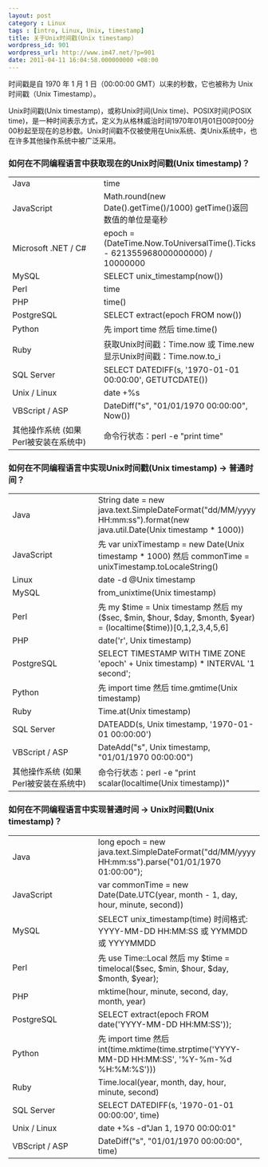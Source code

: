 ```yaml
---
layout: post
category : Linux
tags : [intro, Linux, Unix, timestamp]
title: 关于Unix时间戳(Unix timestamp)
wordpress_id: 901
wordpress_url: http://www.im47.net/?p=901
date: 2011-04-11 16:04:58.000000000 +08:00
---
```

时间戳是自 1970 年 1 月 1 日（00:00:00 GMT）以来的秒数，它也被称为 Unix 时间戳（Unix Timestamp）。

Unix时间戳(Unix timestamp)，或称Unix时间(Unix time)、POSIX时间(POSIX time)，是一种时间表示方式，定义为从格林威治时间1970年01月01日00时00分00秒起至现在的总秒数。Unix时间戳不仅被使用在Unix系统、类Unix系统中，也在许多其他操作系统中被广泛采用。
<h3>如何在不同编程语言中获取现在的Unix时间戳(Unix timestamp)？</h3>
<table>
<tbody>
<tr>
<td width="200">Java</td>
<td>time</td>
</tr>
<tr>
<td>JavaScript</td>
<td>Math.round(new Date().getTime()/1000)
getTime()返回数值的单位是毫秒</td>
</tr>
<tr>
<td>Microsoft .NET / C#</td>
<td>epoch = (DateTime.Now.ToUniversalTime().Ticks - 621355968000000000) / 10000000</td>
</tr>
<tr>
<td>MySQL</td>
<td>SELECT unix_timestamp(now())</td>
</tr>
<tr>
<td>Perl</td>
<td>time</td>
</tr>
<tr>
<td>PHP</td>
<td>time()</td>
</tr>
<tr>
<td>PostgreSQL</td>
<td>SELECT extract(epoch FROM now())</td>
</tr>
<tr>
<td>Python</td>
<td>先 import time 然后 time.time()</td>
</tr>
<tr>
<td>Ruby</td>
<td>获取Unix时间戳：Time.now 或 Time.new
显示Unix时间戳：Time.now.to_i</td>
</tr>
<tr>
<td>SQL Server</td>
<td>SELECT DATEDIFF(s, '1970-01-01 00:00:00', GETUTCDATE())</td>
</tr>
<tr>
<td>Unix / Linux</td>
<td>date +%s</td>
</tr>
<tr>
<td>VBScript / ASP</td>
<td>DateDiff("s", "01/01/1970 00:00:00", Now())</td>
</tr>
<tr>
<td>其他操作系统
(如果Perl被安装在系统中)</td>
<td>命令行状态：perl -e "print time"</td>
</tr>
</tbody>
</table>
<h3>如何在不同编程语言中实现Unix时间戳(Unix timestamp) → 普通时间？</h3>
<table>
<tbody>
<tr>
<td width="200">Java</td>
<td>String date = new java.text.SimpleDateFormat("dd/MM/yyyy HH:mm:ss").format(new java.util.Date(Unix timestamp * 1000))</td>
</tr>
<tr>
<td>JavaScript</td>
<td>先 var unixTimestamp = new Date(Unix timestamp * 1000) 然后 commonTime = unixTimestamp.toLocaleString()</td>
</tr>
<tr>
<td>Linux</td>
<td>date -d @Unix timestamp</td>
</tr>
<tr>
<td>MySQL</td>
<td>from_unixtime(Unix timestamp)</td>
</tr>
<tr>
<td>Perl</td>
<td>先 my $time = Unix timestamp 然后 my ($sec, $min, $hour, $day, $month, $year) = (localtime($time))[0,1,2,3,4,5,6]</td>
</tr>
<tr>
<td>PHP</td>
<td>date('r', Unix timestamp)</td>
</tr>
<tr>
<td>PostgreSQL</td>
<td>SELECT TIMESTAMP WITH TIME ZONE 'epoch' + Unix timestamp) * INTERVAL '1 second';</td>
</tr>
<tr>
<td>Python</td>
<td>先 import time 然后 time.gmtime(Unix timestamp)</td>
</tr>
<tr>
<td>Ruby</td>
<td>Time.at(Unix timestamp)</td>
</tr>
<tr>
<td>SQL Server</td>
<td>DATEADD(s, Unix timestamp, '1970-01-01 00:00:00')</td>
</tr>
<tr>
<td>VBScript / ASP</td>
<td>DateAdd("s", Unix timestamp, "01/01/1970 00:00:00")</td>
</tr>
<tr>
<td>其他操作系统
(如果Perl被安装在系统中)</td>
<td>命令行状态：perl -e "print scalar(localtime(Unix timestamp))"</td>
</tr>
</tbody>
</table>
<h3>如何在不同编程语言中实现普通时间 → Unix时间戳(Unix timestamp)？</h3>
<table>
<tbody>
<tr>
<td width="200">Java</td>
<td>long epoch = new java.text.SimpleDateFormat("dd/MM/yyyy HH:mm:ss").parse("01/01/1970 01:00:00");</td>
</tr>
<tr>
<td>JavaScript</td>
<td>var commonTime = new Date(Date.UTC(year, month - 1, day, hour, minute, second))</td>
</tr>
<tr>
<td>MySQL</td>
<td>SELECT unix_timestamp(time)
时间格式: YYYY-MM-DD HH:MM:SS 或 YYMMDD 或 YYYYMMDD</td>
</tr>
<tr>
<td>Perl</td>
<td>先 use Time::Local 然后 my $time = timelocal($sec, $min, $hour, $day, $month, $year);</td>
</tr>
<tr>
<td>PHP</td>
<td>mktime(hour, minute, second, day, month, year)</td>
</tr>
<tr>
<td>PostgreSQL</td>
<td>SELECT extract(epoch FROM date('YYYY-MM-DD HH:MM:SS'));</td>
</tr>
<tr>
<td>Python</td>
<td>先 import time 然后 int(time.mktime(time.strptime('YYYY-MM-DD HH:MM:SS', '%Y-%m-%d %H:%M:%S')))</td>
</tr>
<tr>
<td>Ruby</td>
<td>Time.local(year, month, day, hour, minute, second)</td>
</tr>
<tr>
<td>SQL Server</td>
<td>SELECT DATEDIFF(s, '1970-01-01 00:00:00', time)</td>
</tr>
<tr>
<td>Unix / Linux</td>
<td>date +%s -d"Jan 1, 1970 00:00:01"</td>
</tr>
<tr>
<td>VBScript / ASP</td>
<td>DateDiff("s", "01/01/1970 00:00:00", time)</td>
</tr>
</tbody>
</table>
